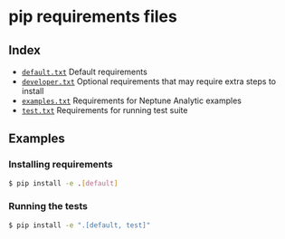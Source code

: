 # pip requirements files

## Index

- [`default.txt`](default.txt)
  Default requirements
- [`developer.txt`](developer.txt)
  Optional requirements that may require extra steps to install
- [`examples.txt`](examples.txt)
  Requirements for Neptune Analytic examples
- [`test.txt`](test.txt)
  Requirements for running test suite

## Examples

### Installing requirements

```bash
$ pip install -e .[default]
```

### Running the tests

```bash
$ pip install -e ".[default, test]"
```
